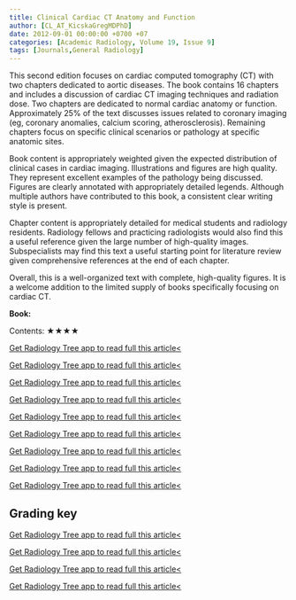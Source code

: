 ```yaml
---
title: Clinical Cardiac CT Anatomy and Function
author: [CL_AT_KicskaGregMDPhD]
date: 2012-09-01 00:00:00 +0700 +07
categories: [Academic Radiology, Volume 19, Issue 9]
tags: [Journals,General Radiology]
---
```

This second edition focuses on cardiac computed tomography (CT) with two chapters dedicated to aortic diseases. The book contains 16 chapters and includes a discussion of cardiac CT imaging techniques and radiation dose. Two chapters are dedicated to normal cardiac anatomy or function. Approximately 25% of the text discusses issues related to coronary imaging (eg, coronary anomalies, calcium scoring, atherosclerosis). Remaining chapters focus on specific clinical scenarios or pathology at specific anatomic sites.

Book content is appropriately weighted given the expected distribution of clinical cases in cardiac imaging. Illustrations and figures are high quality. They represent excellent examples of the pathology being discussed. Figures are clearly annotated with appropriately detailed legends. Although multiple authors have contributed to this book, a consistent clear writing style is present.

Chapter content is appropriately detailed for medical students and radiology residents. Radiology fellows and practicing radiologists would also find this a useful reference given the large number of high-quality images. Subspecialists may find this text a useful starting point for literature review given comprehensive references at the end of each chapter.

Overall, this is a well-organized text with complete, high-quality figures. It is a welcome addition to the limited supply of books specifically focusing on cardiac CT.

**Book:**

Contents: ★★★★

[Get Radiology Tree app to read full this article<](https://clinicalpub.com/app)

[Get Radiology Tree app to read full this article<](https://clinicalpub.com/app)

[Get Radiology Tree app to read full this article<](https://clinicalpub.com/app)

[Get Radiology Tree app to read full this article<](https://clinicalpub.com/app)

[Get Radiology Tree app to read full this article<](https://clinicalpub.com/app)

[Get Radiology Tree app to read full this article<](https://clinicalpub.com/app)

[Get Radiology Tree app to read full this article<](https://clinicalpub.com/app)

[Get Radiology Tree app to read full this article<](https://clinicalpub.com/app)

[Get Radiology Tree app to read full this article<](https://clinicalpub.com/app)

## Grading key

[Get Radiology Tree app to read full this article<](https://clinicalpub.com/app)

[Get Radiology Tree app to read full this article<](https://clinicalpub.com/app)

[Get Radiology Tree app to read full this article<](https://clinicalpub.com/app)

[Get Radiology Tree app to read full this article<](https://clinicalpub.com/app)